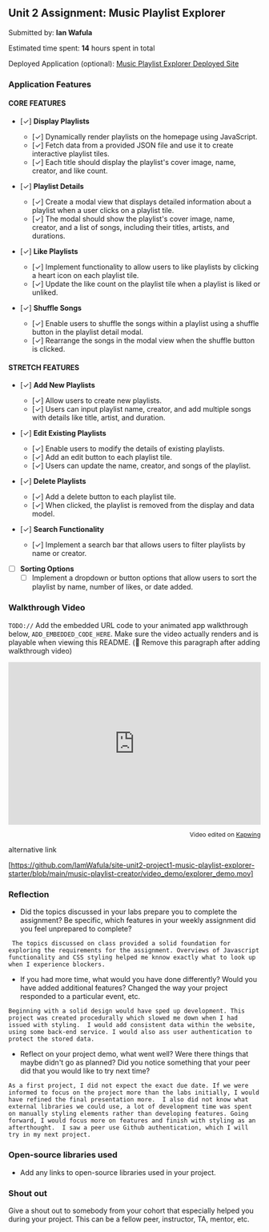 ## Unit 2 Assignment: Music Playlist Explorer

Submitted by: **Ian Wafula**

Estimated time spent: **14** hours spent in total

Deployed Application (optional): [Music Playlist Explorer Deployed Site](ADD_LINK_HERE)

### Application Features

#### CORE FEATURES

- [✓] **Display Playlists**
  - [✓] Dynamically render playlists on the homepage using JavaScript.
  - [✓] Fetch data from a provided JSON file and use it to create interactive playlist tiles.
  - [✓] Each title should display the playlist's cover image, name, creator, and like count.

- [✓] **Playlist Details**
  - [✓] Create a modal view that displays detailed information about a playlist when a user clicks on a playlist tile.
  - [✓] The modal should show the playlist's cover image, name, creator, and a list of songs, including their titles, artists, and durations.

- [✓] **Like Playlists**
  - [✓] Implement functionality to allow users to like playlists by clicking a heart icon on each playlist tile.
  - [✓] Update the like count on the playlist tile when a playlist is liked or unliked.

- [✓] **Shuffle Songs**
  - [✓] Enable users to shuffle the songs within a playlist using a shuffle button in the playlist detail modal.
  - [✓] Rearrange the songs in the modal view when the shuffle button is clicked.

#### STRETCH FEATURES

- [✓] **Add New Playlists**
  - [✓] Allow users to create new playlists.
  - [✓] Users can input playlist name, creator, and add multiple songs with details like title, artist, and duration.

- [✓] **Edit Existing Playlists**
  - [✓] Enable users to modify the details of existing playlists.
  - [✓] Add an edit button to each playlist tile.
  - [✓] Users can update the name, creator, and songs of the playlist.

- [✓] **Delete Playlists**
  - [✓] Add a delete button to each playlist tile.
  - [✓] When clicked, the playlist is removed from the display and data model.

- [✓] **Search Functionality**
  - [✓] Implement a search bar that allows users to filter playlists by name or creator.

- [ ] **Sorting Options**
  - [ ] Implement a dropdown or button options that allow users to sort the playlist by name, number of likes, or date added.

### Walkthrough Video

`TODO://` Add the embedded URL code to your animated app walkthrough below, `ADD_EMBEDDED_CODE_HERE`. Make sure the video actually renders and is playable when viewing this README. (🚫 Remove this paragraph after adding walkthrough video)



<div style="height: 0; padding-bottom: calc(64.58%); position:relative; width: 100%;"><iframe allow="autoplay; gyroscope;" allowfullscreen height="100%" referrerpolicy="strict-origin" src="https://www.kapwing.com/e/6663d5630db177ec70d2b0a4" style="border:0; height:100%; left:0; overflow:hidden; position:absolute; top:0; width:100%" title="Embedded content made on Kapwing" width="100%"></iframe></div><p style="font-size: 12px; text-align: right;">Video edited on <a href="https://www.kapwing.com/video-editor">Kapwing</a></p>

alternative link

[https://github.com/IamWafula/site-unit2-project1-music-playlist-explorer-starter/blob/main/music-playlist-creator/video_demo/explorer_demo.mov]

### Reflection

* Did the topics discussed in your labs prepare you to complete the assignment? Be specific, which features in your weekly assignment did you feel unprepared to complete?

` 
  The topics discussed on class provided a solid foundation for exploring the requirements for the assignment. Overviews of Javascript functionality and CSS styling helped me knnow exactly what to look up when I experience blockers.
`

* If you had more time, what would you have done differently? Would you have added additional features? Changed the way your project responded to a particular event, etc.

`
  Beginning with a solid design would have sped up development. This project was created procedurally which slowed me down when I had issued with styling. 
  I would add consistent data within the website, using some back-end service. I would also ass user authentication to protect the stored data.
`
  
* Reflect on your project demo, what went well? Were there things that maybe didn't go as planned? Did you notice something that your peer did that you would like to try next time?

`
  As a first project, I did not expect the exact due date. If we were informed to focus on the project more than the labs initially, I would have refined the final presentation more. 
  I also did not know what external libraries we could use, a lot of development time was spent on manually styling elements rather than developing features.
  Going forward, I would focus more on features and finish with styling as an afterthought. 
  I saw a peer use Github authentication, which I will try in my next project. 
`


### Open-source libraries used

- Add any links to open-source libraries used in your project.

### Shout out

Give a shout out to somebody from your cohort that especially helped you during your project. This can be a fellow peer, instructor, TA, mentor, etc.